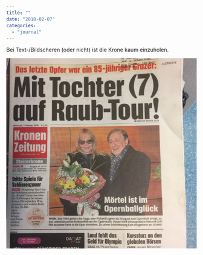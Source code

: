```yaml
---
title: ""
date: "2018-02-07"
categories: 
  - "journal"
---
```


Bei Text-/Bildscheren (oder nicht) ist die Krone kaum einzuholen.

![](images/9c7417d9ec.jpg)
